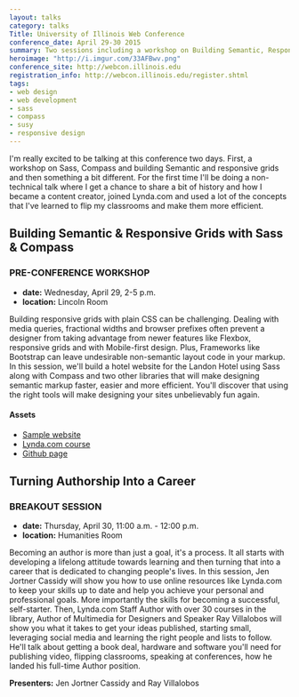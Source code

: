 ```yaml
---
layout: talks
category: talks
Title: University of Illinois Web Conference
conference_date: April 29-30 2015
summary: Two sessions including a workshop on Building Semantic, Responsive Grids with Sass & Compass plus a talk on Turning Authorship into a Career
heroimage: "http://i.imgur.com/33AFBwv.png"
conference_site: http://webcon.illinois.edu
registration_info: http://webcon.illinois.edu/register.shtml
tags:
- web design
- web development
- sass
- compass
- susy
- responsive design
---
```

I'm really excited to be talking at this conference two days. First, a workshop on Sass, Compass and building Semantic and responsive grids and then something a bit different. For the first time I'll be doing a non-technical talk where I get a chance to share a bit of history and how I became a content creator, joined Lynda.com and used a lot of the concepts that I've learned to flip my classrooms and make them more efficient.

## Building Semantic & Responsive Grids with Sass & Compass
### PRE-CONFERENCE WORKSHOP
- **date:** Wednesday, April 29, 2-5 p.m.
- **location:** Lincoln Room

Building responsive grids with plain CSS can be challenging. Dealing with media queries, fractional widths and browser prefixes often prevent a designer from taking advantage from newer features like Flexbox, responsive grids and with Mobile-first design. Plus, Frameworks like Bootstrap can leave undesirable non-semantic layout code in your markup. In this session, we'll build a hotel website for the Landon Hotel using Sass along with Compass and two other libraries that will make designing semantic markup faster, easier and more efficient. You'll discover that using the right tools will make designing your sites unbelievably fun again.

#### Assets

- <i class="fa fa-bullseye"></i> [Sample website](http://iviewsource.com/exercises/responsive/)
- <i class="fa fa-eye"></i> [Lynda.com course](/courses/2014/09/23/Building-Responsive-Single-Page-Design.html)
- <i class="fa fa-github-alt"></i> [Github page](https://github.com/planetoftheweb/responsive)

## Turning Authorship Into a Career
### BREAKOUT SESSION
- **date:** Thursday, April 30, 11:00 a.m. - 12:00 p.m.
- **location:** Humanities Room

Becoming an author is more than just a goal, it's a process. It all starts with developing a lifelong attitude towards learning and then turning that into a career that is dedicated to changing people's lives. In this session, Jen Jortner Cassidy will show you how to use online resources like Lynda.com to keep your skills up to date and help you achieve your personal and professional goals. More importantly the skills for becoming a successful, self-starter. Then, Lynda.com Staff Author with over 30 courses in the library, Author of Multimedia for Designers and Speaker Ray Villalobos will show you what it takes to get your ideas published, starting small, leveraging social media and learning the right people and lists to follow. He'll talk about getting a book deal, hardware and software you'll need for publishing video, flipping classrooms, speaking at conferences, how he landed his full-time Author position.

**Presenters:** Jen Jortner Cassidy and Ray Villalobos
